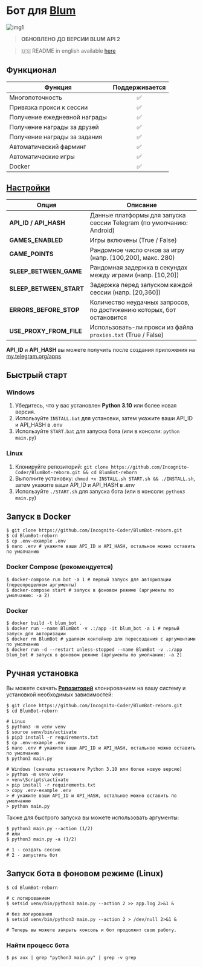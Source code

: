 # Бот для [Blum](https://alexell.pro/cc/blum)

![img1](.github/images/demo.png)

> **ОБНОВЛЕНО ДО ВЕРСИИ BLUM API 2**

> 🇺🇸 README in english available [here](README.md)

## Функционал
| Функция                                                        | Поддерживается  |
|----------------------------------------------------------------|:---------------:|
| Многопоточность                                                |        ✅       |
| Привязка прокси к сессии                                       |        ✅       |
| Получение ежедневной награды                                   |        ✅       |
| Получение награды за друзей                                    |        ✅       |
| Получение награды за задания                                   |        ✅       |
| Автоматический фарминг                                         |        ✅       |
| Автоматические игры                                            |        ✅       |
| Docker                                                         |        ✅       |

## [Настройки](https://github.com/Incognito-Coder/BlumBot-reborn/blob/main/.env-example)
| Опция                   | Описание                                                                   |
|-------------------------|----------------------------------------------------------------------------|
| **API_ID / API_HASH**   | Данные платформы для запуска сессии Telegram (по умолчанию: Android)       |
| **GAMES_ENABLED**       | Игры включены (True / False)                                               |
| **GAME_POINTS**         | Рандомное число очков за игру (напр. [100,200], макс. 280)                 |
| **SLEEP_BETWEEN_GAME**  | Рандомная задержка в секундах между играми (напр. [10,20])                 |
| **SLEEP_BETWEEN_START** | Задержка перед запуском каждой сессии (напр. [20,360])                     |
| **ERRORS_BEFORE_STOP**  | Количество неудачных запросов, по достижению которых, бот остановится      |
| **USE_PROXY_FROM_FILE** | Использовать-ли прокси из файла `proxies.txt` (True / False)               |

**API_ID** и **API_HASH** вы можете получить после создания приложения на [my.telegram.org/apps](https://my.telegram.org/apps)

## Быстрый старт
### Windows
1. Убедитесь, что у вас установлен **Python 3.10** или более новая версия.
2. Используйте `INSTALL.bat` для установки, затем укажите ваши API_ID и API_HASH в .env
3. Используйте `START.bat` для запуска бота (или в консоли: `python main.py`)

### Linux
1. Клонируйте репозиторий: `git clone https://github.com/Incognito-Coder/BlumBot-reborn.git && cd BlumBot-reborn`
2. Выполните установку: `chmod +x INSTALL.sh START.sh && ./INSTALL.sh`, затем укажите ваши API_ID и API_HASH в .env
3. Используйте `./START.sh` для запуска бота (или в консоли: `python3 main.py`)

## Запуск в Docker
```
$ git clone https://github.com/Incognito-Coder/BlumBot-reborn.git
$ cd BlumBot-reborn
$ cp .env-example .env
$ nano .env # укажите ваши API_ID и API_HASH, остальное можно оставить по умолчанию
```
### Docker Compose (рекомендуется)
```
$ docker-compose run bot -a 1 # первый запуск для авторизации (переопределяем аргументы)
$ docker-compose start # запуск в фоновом режиме (аргументы по умолчанию: -a 2)
```
### Docker
```
$ docker build -t blum_bot .
$ docker run --name BlumBot -v .:/app -it blum_bot -a 1 # первый запуск для авторизации
$ docker rm BlumBot # удаляем контейнер для пересоздания с аргументами по умолчанию
$ docker run -d --restart unless-stopped --name BlumBot -v .:/app blum_bot # запуск в фоновом режиме (аргументы по умолчанию: -a 2)
```

## Ручная установка
Вы можете скачать [**Репозиторий**](https://github.com/Incognito-Coder/BlumBot-reborn) клонированием на вашу систему и установкой необходимых зависимостей:
```
$ git clone https://github.com/Incognito-Coder/BlumBot-reborn.git
$ cd BlumBot-reborn

# Linux
$ python3 -m venv venv
$ source venv/bin/activate
$ pip3 install -r requirements.txt
$ cp .env-example .env
$ nano .env # укажите ваши API_ID и API_HASH, остальное можно оставить по умолчанию
$ python3 main.py

# Windows (сначала установите Python 3.10 или более новую версию)
> python -m venv venv
> venv\Scripts\activate
> pip install -r requirements.txt
> copy .env-example .env
> # укажите ваши API_ID и API_HASH, остальное можно оставить по умолчанию
> python main.py
```

Также для быстрого запуска вы можете использовать аргументы:
```
$ python3 main.py --action (1/2)
# или
$ python3 main.py -a (1/2)

# 1 - создать сессию
# 2 - запустить бот
```

## Запуск  бота в фоновом режиме (Linux)
```
$ cd BlumBot-reborn

# с логированием
$ setsid venv/bin/python3 main.py --action 2 >> app.log 2>&1 &

# без логирования
$ setsid venv/bin/python3 main.py --action 2 > /dev/null 2>&1 &

# Теперь вы можете закрыть консоль и бот продолжит свою работу.
```

### Найти процесс бота
```
$ ps aux | grep "python3 main.py" | grep -v grep
```
